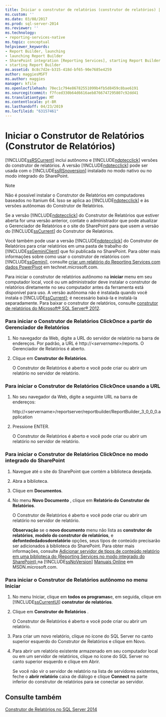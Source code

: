 ```yaml
---
title: Iniciar o construtor de relatórios (construtor de relatórios) | Microsoft Docs
ms.custom: ''
ms.date: 03/08/2017
ms.prod: sql-server-2014
ms.reviewer: ''
ms.technology:
- reporting-services-native
ms.topic: conceptual
helpviewer_keywords:
- Report Builder, launching
- launching Report Builder
- SharePoint integration [Reporting Services], starting Report Builder
- starting Report Builder
ms.assetid: 8c8c7d2e-b315-418d-bf65-90e7685e4259
author: maggiesMSFT
ms.author: maggies
manager: kfile
ms.openlocfilehash: 70ec1c794e86782551099b4fb5d8459c8bae6191
ms.sourcegitcommit: f7fced330b64d6616aeb8766747295807c92dd41
ms.translationtype: MT
ms.contentlocale: pt-BR
ms.lasthandoff: 04/23/2019
ms.locfileid: "63157461"
---
```

# <a name="start-report-builder-report-builder"></a>Iniciar o Construtor de Relatórios (Construtor de Relatórios)
  [!INCLUDE[ssRSCurrent](../../includes/ssrscurrent-md.md)] inclui autônomo e [!INCLUDE[ndptecclick](../../includes/ndptecclick-md.md)] versões do construtor de relatórios. A versão [!INCLUDE[ndptecclick](../../includes/ndptecclick-md.md)] pode ser usada com o [!INCLUDE[ssRSnoversion](../../includes/ssrsnoversion-md.md)] instalado no modo nativo ou no modo integrado do SharePoint.  
  
> [!NOTE]  
>  Não é possível instalar o Construtor de Relatórios em computadores baseados no Itanium 64. Isso se aplica ao [!INCLUDE[ndptecclick](../../includes/ndptecclick-md.md)] e às versões autônomas do Construtor de Relatórios.  
  
 Se a versão [!INCLUDE[ndptecclick](../../includes/ndptecclick-md.md)] do Construtor de Relatórios que estiver aberta for uma versão anterior, contate o administrador que pode atualizar o Gerenciador de Relatórios e o site do SharePoint para que usem a versão do [!INCLUDE[ssCurrent](../../includes/sscurrent-md.md)] do Construtor de Relatórios.  
  
 Você também pode usar a versão [!INCLUDE[ndptecclick](../../includes/ndptecclick-md.md)] do Construtor de Relatórios para criar relatórios em uma pasta de trabalho do [!INCLUDE[ssGeminiClient](../../includes/ssgeminiclient-md.md)] que foi publicada no SharePoint. Para obter mais informações sobre como usar o construtor de relatórios com [!INCLUDE[ssGemini](../../includes/ssgemini-md.md)], consulte [criar um relatório do Reporting Services com dados PowerPivot](https://go.microsoft.com/fwlink/?LinkId=185238) em technet.microsoft.com.  
  
 Para iniciar o construtor de relatórios autônomo na **iniciar** menu em seu computador local, você ou um administrador deve instalar o construtor de relatórios diretamente no seu computador antes da ferramenta está disponível para uso. A versão autônoma não é instalada quando você instala o [!INCLUDE[ssCurrent](../../includes/sscurrent-md.md)]; é necessário baixá-la e instalá-la separadamente. Para baixar o construtor de relatórios, consulte [construtor de relatórios do Microsoft® SQL Server® 2012](https://go.microsoft.com/fwlink/?LinkId=401502).  
  
### <a name="to-start-report-builder-clickonce-from-report-manager"></a>Para iniciar o Construtor de Relatórios ClickOnce a partir do Gerenciador de Relatórios  
  
1.  No navegador da Web, digite a URL do servidor de relatório na barra de endereços. Por padrão, a URL é http://\<*servername*>/reports. O Gerenciador de Relatórios é aberto.  
  
2.  Clique em **Construtor de Relatórios**.  
  
     O Construtor de Relatórios é aberto e você pode criar ou abrir um relatório no servidor de relatório.  
  
### <a name="to-start-report-builder-clickonce-using-a-url"></a>Para iniciar o Construtor de Relatórios ClickOnce usando a URL  
  
1.  No seu navegador da Web, digite a seguinte URL na barra de endereços:  
  
     http://\<servername>/reportserver/reportbuilder/ReportBuilder_3_0_0_0.application  
  
2.  Pressione ENTER.  
  
     O Construtor de Relatórios é aberto e você pode criar ou abrir um relatório no servidor de relatório.  
  
### <a name="to-start-report-builder-clickonce-in-sharepoint-integrated-mode"></a>Para iniciar o Construtor de Relatórios ClickOnce no modo integrado do SharePoint  
  
1.  Navegue até o site do SharePoint que contém a biblioteca desejada.  
  
2.  Abra a biblioteca.  
  
3.  Clique em **Documentos**.  
  
4.  No menu **Novo Documento** , clique em **Relatório do Construtor de Relatórios**.  
  
     O Construtor de Relatórios é aberto e você pode criar ou abrir um relatório no servidor de relatório.  
  
     **Observação** se o **novo documento** menu não lista as **construtor de relatórios**, **modelo do construtor de relatórios**, e **defontededadosdorelatório** opções, seus tipos de conteúdo precisarão ser adicionados à biblioteca do SharePoint. Para obter mais informações, consulte [Adicionar servidor de tipos de conteúdo relatório em uma biblioteca do &#40;Reporting Services no modo integrado do SharePoint&#41; ](../add-reporting-services-content-types-to-a-sharepoint-library.md) na [!INCLUDE[ssNoVersion](../../includes/ssnoversion-md.md)] [Manuais Online](https://go.microsoft.com/fwlink/?LinkId=154888) em MSDN.microsoft.com.  
  
### <a name="to-start-report-builder-stand-alone-from-the-start-menu"></a>Para iniciar o Construtor de Relatórios autônomo no menu Iniciar  
  
1.  No menu Iniciar, clique em **todos os programas**e, em seguida, clique em [!INCLUDE[ssCurrentUI](../../includes/sscurrentui-md.md)] **construtor de relatórios**.  
  
2.  Clique em **Construtor de Relatórios** .  
  
     O Construtor de Relatórios é aberto e você pode criar ou abrir um relatório.  
  
3.  Para criar um novo relatório, clique no ícone do SQL Server no canto superior esquerdo do Construtor de Relatórios e clique em Novo.  
  
4.  Para abrir um relatório existente armazenado em seu computador local ou em um servidor de relatórios, clique no ícone do SQL Server no canto superior esquerdo e clique em Abrir.  
  
     Se você não vir o servidor de relatório na lista de servidores existentes, feche o **abrir relatório** caixa de diálogo e clique **Connect** na parte inferior do construtor de relatórios para se conectar ao servidor.  
  
## <a name="see-also"></a>Consulte também  
 [Construtor de Relatórios no SQL Server 2014](report-builder-in-sql-server-2016.md)  
  
  
